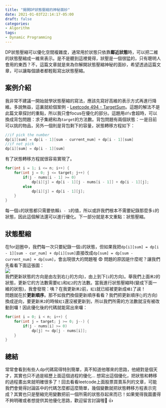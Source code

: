 ```yaml
---
title: "揭開DP狀態壓縮的神秘面紗"
date: 2021-01-03T22:14:17-05:00
draft: false
categories:
- Algorithm
tags:
- Dynamic Programming
---
```


DP狀態壓縮可以優化空間複雜度，通常用於狀態只依靠**鄰近狀態**時，可以把二維的狀態壓縮成一維來表示。是不是聽到這裡覺得，狀壓是一個很猛的，只有聰明人會用的東西？不，這篇文章就是來為你解開狀態壓縮神秘的面紗，希望透過這篇文章，可以讓每個讀者都輕鬆寫出狀態壓縮。

## 案例介紹
我非常不建議一開始就學狀態壓縮的寫法，應該先寫好高維的表示方式再進行降維。多說無益，這裏就給個案例 - [Leetcode 494 - TargetSum](https://leetcode.com/problems/target-sum/)。這題的解法不是此篇文章探討的重點，所以我只會focus在優化的部分。這題用`dfs`會超時，可以換成背包問題：求子集總和為`target`的方法數。背包問題有兩個狀態：一是目前可以挑的物品，另外一個則是背包剩下的容量，狀態轉移方程如下：  
```cpp
//if pick the number
dp[i][sum] = dp[i - 1][sum - current_num] + dp[i - 1][sum]
//if not pick
dp[i][sum] = dp[i - 1][sum]
```
有了狀態轉移方程就很容易實現了。  
```cpp
for(int i = 1; i <= n; i++) {
    for(int j = 0; j <= target; j++) {
        if(j - nums[i - 1] >= 0) 
            dp[i][j] = dp[i - 1][j - nums[i - 1]] + dp[i - 1][j];
        else
            dp[i][j] = dp[i - 1][j];
    }
}
```
每一個`i`的狀態都只需要依賴`i - 1`的值，所以或許我們根本不需要紀錄那麼多`i`的狀態，因此這個解法還可以進行優化。下一部分就是本文重點：狀態壓縮。

## 狀態壓縮
在for迴圈中，我們每一次只要紀錄一個`i`的狀態，但如果我把`dp[i][sum] = dp[i - 1][sum - cur_num] + dp[i][sum]`直接改成`dp[sum] = dp[sum - current_num] + dp[sum]`，會出現很大的問題喔 😨 問題的原因是什麼呢？讓我們先看看下面這張圖：  
![](/1-3-21/array.png)  
我們更新狀態的方向是由左到右(`j`的方向)，由上到下(`i`的方向)。舉我們上面`黑2`的狀態，更新它的方法數需要`紅1`和`紅2`的方法數。當我進行狀態壓縮時(變成下面一維的狀態)，我會發現：咦？在我更新`黑2`前，`紅1`就已經被更新成`橘1`了誒！  
問題就在於**更新順序**。那不如我們換個更新順序看看？我們把更新順序(`j`的方向)換成逆向，要更新`黑2`的時候`紅1`還沒被更新到，所以我們所需的方法數就沒有被改動到囉！因此優化後的代碼就能寫出來囉：
```cpp
for(int i = 0; i < n; i++) {
    for(int j = target; j >= 0; j--) {
        if(j - nums[i] >= 0) 
            dp[j] += dp[j - nums[i]];
    }
}
```

## 總結
常常會看到有些人dp代碼寫得特別簡單，真不知道他哪來的思路，他絕對是個天才，其實也只不過是經歷上面這個過程的優化... 想寫出這個優化，把狀態和轉移的過程畫出來就明確很多了！回去看看leetcode上面股票買賣系列的文章，可能我們會覺得討論區中的代碼怎麼都這麼簡單，幾個變數就把狀態轉移方程表示完成？其實也只是壓縮完用變數把前一個所需的狀態存起來而已！如果覺得我圖畫得不夠明確或者想提供其他優化思路，歡迎留言討論喔 👍